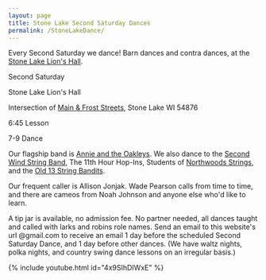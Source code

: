 ```yaml
---
layout: page
title: Stone Lake Second Saturday Dances
permalink: /StoneLakeDance/
---
```

Every Second Saturday we dance! Barn dances and contra dances, at the [Stone Lake Lion's Hall][]. 


Second Saturday

Stone Lake Lion's Hall

Intersection of [Main & Frost Streets][], Stone Lake WI 54876

6:45 Lesson

7-9 Dance


Our flagship band is [Annie and the Oakleys][]. We also dance to the [Second Wind String Band][], The 11th Hour Hop-Ins, Students of [Northwoods Strings], and the [Old 13 String Bandits][]. 


Our frequent caller is Allison Jonjak. Wade Pearson calls from time to time, and there are cameos from Noah Johnson and anyone else who'd like to learn. 


A tip jar is available, no admission fee. No partner needed, all dances taught and called with larks and robins role names. 
Send an email to this website's url @gmail.com to receive an email 1 day before the scheduled Second Saturday Dance, and 1 day before other dances. (We have waltz nights, polka nights, and country swing dance lessons on an irregular basis.) 


{% include youtube.html id="4x9SIhDIWxE" %}

[Stone Lake Lion's Hall]: https://plus.codes/86QCRFW6+5J6
[Main & Frost Streets]: https://plus.codes/86QCRFW6+5J6
[Annie and the Oakleys]: https://www.facebook.com/annieandtheoakleys
[Second Wind String Band]: https://www.facebook.com/groups/308935492534996/
[Northwoods Strings]: https://www.nwstrings.org/
[Old 13 String Bandits]: https://www.facebook.com/Old.13.String.Bandits
